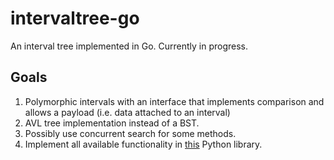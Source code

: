 # intervaltree-go
An interval tree implemented in Go. Currently in progress.

## Goals
1. Polymorphic intervals with an interface that implements comparison and allows a payload (i.e. data attached to an interval)
2. AVL tree implementation instead of a BST.
3. Possibly use concurrent search for some methods.
4. Implement all available functionality in [this](https://pypi.python.org/pypi/intervaltree) Python library.
